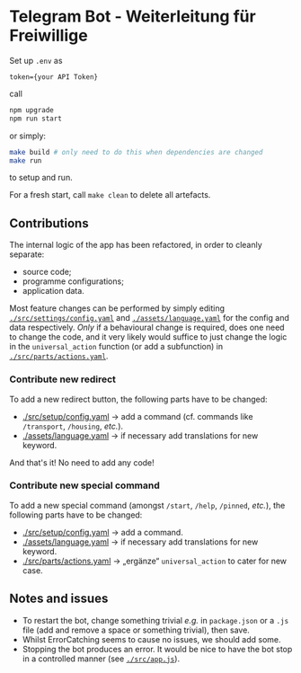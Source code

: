 # Telegram Bot - Weiterleitung für Freiwillige #

Set up `.env` as

```.env
token={your API Token}
```

call

```bash
npm upgrade
npm run start
```

or simply:

```bash
make build # only need to do this when dependencies are changed
make run
```

to setup and run.

For a fresh start, call `make clean` to delete all artefacts.

## Contributions ##

The internal logic of the app has been refactored, in order to cleanly separate:

- source code;
- programme configurations;
- application data.

Most feature changes can be performed by simply editing
  [`./src/settings/config.yaml`](src/settings/config.yaml)
  and
  [`./assets/language.yaml`](assets/language.yaml)
for the config and data respectively.
_Only_ if a behavioural change is required, does one need to change the code,
and it very likely would suffice to just change the logic in the `universal_action` function
(or add a subfunction) in [`./src/parts/actions.yaml`](src/parts/actions.yaml).

### Contribute new redirect ###

To add a new redirect button, the following parts have to be changed:

- [./src/setup/config.yaml](src/setup/config.yaml) -> add a command
  (cf. commands like `/transport`, `/housing`, _etc._).
- [./assets/language.yaml](assets/language.yaml) -> if necessary add translations for new keyword.

And that's it! No need to add any code!

### Contribute new special command ###

To add a new special command (amongst `/start`, `/help`, `/pinned`, _etc._),
the following parts have to be changed:

- [./src/setup/config.yaml](src/setup/config.yaml) -> add a command.
- [./assets/language.yaml](assets/language.yaml) -> if necessary add translations for new keyword.
- [./src/parts/actions.yaml](src/parts/actions.yaml) -> „ergänze“ `universal_action` to cater for new case.

## Notes and issues ##

- To restart the bot, change something trivial _e.g._ in `package.json` or a `.js` file (add and remove a space or something trivial),
  then save.
- Whilst ErrorCatching seems to cause no issues, we should add some.
- Stopping the bot produces an error. It would be nice to have the bot stop in a controlled manner
  (see [`./src/app.js`](src/app.js)).
